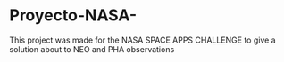 # Proyecto-NASA-
This project was made for the NASA SPACE APPS CHALLENGE to give a solution about to NEO and PHA observations
